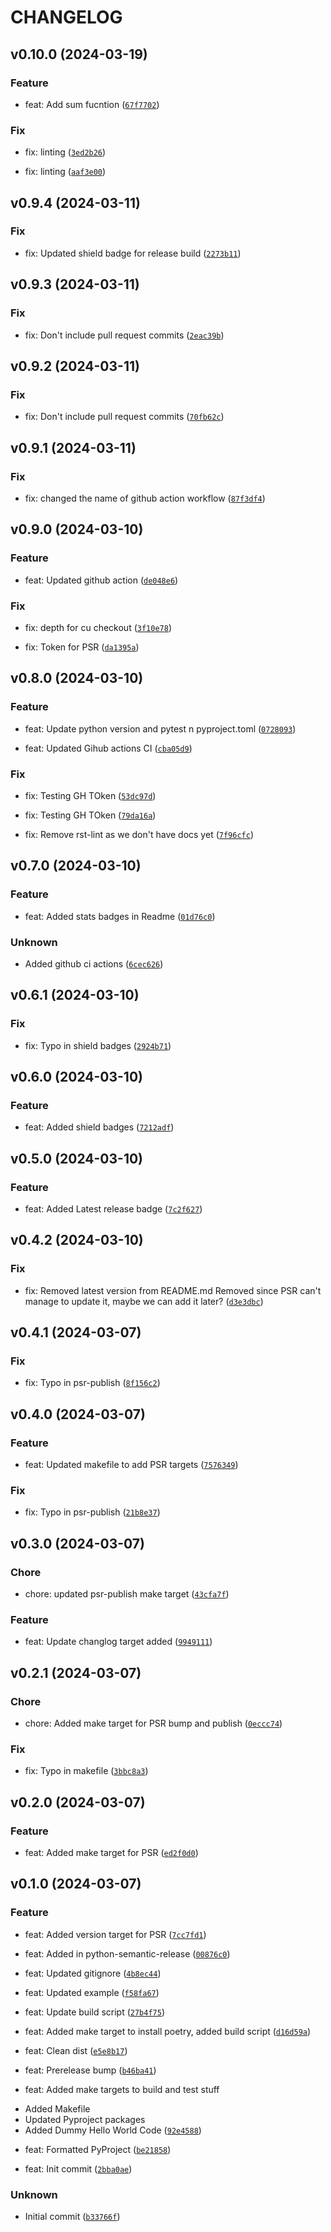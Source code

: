 # CHANGELOG



## v0.10.0 (2024-03-19)

### Feature

* feat: Add sum fucntion ([`67f7702`](https://github.com/ManpreetShuann/manu-sdk/commit/67f7702a6b07d75dbc2702595a4e03e211e5cdfe))

### Fix

* fix: linting ([`3ed2b26`](https://github.com/ManpreetShuann/manu-sdk/commit/3ed2b268dfa475bfd6db37a2f36fe48b83f7ff2c))

* fix: linting ([`aaf3e00`](https://github.com/ManpreetShuann/manu-sdk/commit/aaf3e00a1cb50c466cb737e893eca4d1ef522062))


## v0.9.4 (2024-03-11)

### Fix

* fix: Updated shield badge for release build ([`2273b11`](https://github.com/ManpreetShuann/manu-sdk/commit/2273b1143f65abcf3c7e4e82f801febaa398e1d4))


## v0.9.3 (2024-03-11)

### Fix

* fix: Don&#39;t include pull request commits ([`2eac39b`](https://github.com/ManpreetShuann/manu-sdk/commit/2eac39bd56cde7628f1f831ff334aaa87bf7b1cf))


## v0.9.2 (2024-03-11)

### Fix

* fix: Don&#39;t include pull request commits ([`70fb62c`](https://github.com/ManpreetShuann/manu-sdk/commit/70fb62c9567ee18f03536fe90049396bda95998c))


## v0.9.1 (2024-03-11)

### Fix

* fix: changed the name of github action workflow ([`87f3df4`](https://github.com/ManpreetShuann/manu-sdk/commit/87f3df43886922d0596fadeabbc57a8fc4e5a0c8))


## v0.9.0 (2024-03-10)

### Feature

* feat: Updated github action ([`de048e6`](https://github.com/ManpreetShuann/manu-sdk/commit/de048e6b68c68cb99d8fa8e7a3ed37271fff919d))

### Fix

* fix: depth for cu checkout ([`3f10e78`](https://github.com/ManpreetShuann/manu-sdk/commit/3f10e78155f0e733774a2ed19308f060ee7254e4))

* fix: Token for PSR ([`da1395a`](https://github.com/ManpreetShuann/manu-sdk/commit/da1395af854cc88ce900206000e59bb120657fb2))


## v0.8.0 (2024-03-10)

### Feature

* feat: Update python version and pytest n pyproject.toml ([`0728093`](https://github.com/ManpreetShuann/manu-sdk/commit/07280933f7418c8fb89ef495e3b4288a07913e18))

* feat: Updated Gihub actions CI ([`cba05d9`](https://github.com/ManpreetShuann/manu-sdk/commit/cba05d9da88644763b434fe743d0a10c6888ef58))

### Fix

* fix: Testing GH TOken ([`53dc97d`](https://github.com/ManpreetShuann/manu-sdk/commit/53dc97dcf88344273a2b7e211b99596a00af5978))

* fix: Testing GH TOken ([`79da16a`](https://github.com/ManpreetShuann/manu-sdk/commit/79da16a914d74e401aa30e413f2c56fd2d5c7eb2))

* fix: Remove rst-lint as we don&#39;t have docs yet ([`7f96cfc`](https://github.com/ManpreetShuann/manu-sdk/commit/7f96cfc9ad014d6adacb7964ed6ecb619ddc9669))


## v0.7.0 (2024-03-10)

### Feature

* feat: Added stats badges in Readme ([`01d76c0`](https://github.com/ManpreetShuann/manu-sdk/commit/01d76c0f7ef8382cd8edf68a27b11ec7cae2d934))

### Unknown

* Added github ci actions ([`6cec626`](https://github.com/ManpreetShuann/manu-sdk/commit/6cec6268a6100572b132ce3d90152d2a242038a6))


## v0.6.1 (2024-03-10)

### Fix

* fix: Typo in  shield badges ([`2924b71`](https://github.com/ManpreetShuann/manu-sdk/commit/2924b71e18b199dc42316dcd0bca8cf358523dba))


## v0.6.0 (2024-03-10)

### Feature

* feat: Added shield badges ([`7212adf`](https://github.com/ManpreetShuann/manu-sdk/commit/7212adf19d6fd31a28b5d80fe48167d4ca095568))


## v0.5.0 (2024-03-10)

### Feature

* feat: Added Latest release badge ([`7c2f627`](https://github.com/ManpreetShuann/manu-sdk/commit/7c2f627b838663062033a221fab14f7ae96c1369))


## v0.4.2 (2024-03-10)

### Fix

* fix: Removed latest version from README.md
Removed since PSR can&#39;t manage to update it, maybe we can add it later? ([`d3e3dbc`](https://github.com/ManpreetShuann/manu-sdk/commit/d3e3dbcd2e4d5a1e9dea12d0258aa58588b55200))


## v0.4.1 (2024-03-07)

### Fix

* fix: Typo in psr-publish ([`8f156c2`](https://github.com/ManpreetShuann/manu-sdk/commit/8f156c2acdc789ab1cc31efa6c535cf6efb67c8f))


## v0.4.0 (2024-03-07)

### Feature

* feat: Updated makefile to add PSR targets ([`7576349`](https://github.com/ManpreetShuann/manu-sdk/commit/7576349ef56fe2aeea83872d7404e54d6890ad2d))

### Fix

* fix: Typo in psr-publish ([`21b8e37`](https://github.com/ManpreetShuann/manu-sdk/commit/21b8e37b087a3108c3228dab80a6ee3fdfd60175))


## v0.3.0 (2024-03-07)

### Chore

* chore: updated psr-publish make target ([`43cfa7f`](https://github.com/ManpreetShuann/manu-sdk/commit/43cfa7f8099a182cc2f239e8a26e2cb407af34ed))

### Feature

* feat: Update changlog target added ([`9949111`](https://github.com/ManpreetShuann/manu-sdk/commit/994911195589cba9545164b4053a8a846f2003f1))


## v0.2.1 (2024-03-07)

### Chore

* chore: Added make target for PSR bump and publish ([`0eccc74`](https://github.com/ManpreetShuann/manu-sdk/commit/0eccc745022a85ee6c5030b0030483c65e197cf9))

### Fix

* fix: Typo in makefile ([`3bbc8a3`](https://github.com/ManpreetShuann/manu-sdk/commit/3bbc8a3a517856dfa7c063a6edfea71b97cc1051))


## v0.2.0 (2024-03-07)

### Feature

* feat: Added make target for PSR ([`ed2f0d0`](https://github.com/ManpreetShuann/manu-sdk/commit/ed2f0d081c42837eb0eabc6f134878d7371eb786))


## v0.1.0 (2024-03-07)

### Feature

* feat: Added version target for PSR ([`7cc7fd1`](https://github.com/ManpreetShuann/manu-sdk/commit/7cc7fd17e23b100ca78e6a1754ad4d0b24406f59))

* feat: Added in python-semantic-release ([`00876c0`](https://github.com/ManpreetShuann/manu-sdk/commit/00876c0c2f13a15070daeb6a99c1dfe9c0610d85))

* feat: Updated gitignore ([`4b8ec44`](https://github.com/ManpreetShuann/manu-sdk/commit/4b8ec447842525b0398d50c34329b893cb1e5239))

* feat: Updated example ([`f58fa67`](https://github.com/ManpreetShuann/manu-sdk/commit/f58fa6729a15fa0da6c85fa1032d860ba933701b))

* feat: Update build script ([`27b4f75`](https://github.com/ManpreetShuann/manu-sdk/commit/27b4f75f35953aaaed12ebd1f55aaae3244eb038))

* feat: Added make target to install poetry, added build script ([`d16d59a`](https://github.com/ManpreetShuann/manu-sdk/commit/d16d59a699289c4cebad6534345555c931724392))

* feat: Clean dist ([`e5e8b17`](https://github.com/ManpreetShuann/manu-sdk/commit/e5e8b17b2acdd271f30ef2bd95befc6e2a071692))

* feat: Prerelease bump ([`b46ba41`](https://github.com/ManpreetShuann/manu-sdk/commit/b46ba41a014e8fe741105d5c83969e9a5ea9ff6c))

* feat: Added make targets to build and test stuff
- Added Makefile
- Updated Pyproject packages
- Added Dummy Hello World Code ([`92e4588`](https://github.com/ManpreetShuann/manu-sdk/commit/92e45886128171aa864214f40dc8f93889f26175))

* feat: Formatted PyProject ([`be21858`](https://github.com/ManpreetShuann/manu-sdk/commit/be21858265b055dcc860d7fc5e9c5ad870653a8b))

* feat: Init commit ([`2bba0ae`](https://github.com/ManpreetShuann/manu-sdk/commit/2bba0ae1631941a74f977c5ac9dcc19df7427434))

### Unknown

* Initial commit ([`b33766f`](https://github.com/ManpreetShuann/manu-sdk/commit/b33766f6d8a9d181f0484209ccdc787843a7ba0a))
